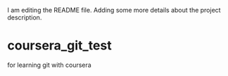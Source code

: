 I am editing the README file. Adding some more details about the project description.
# coursera_git_test
for learning git with coursera
